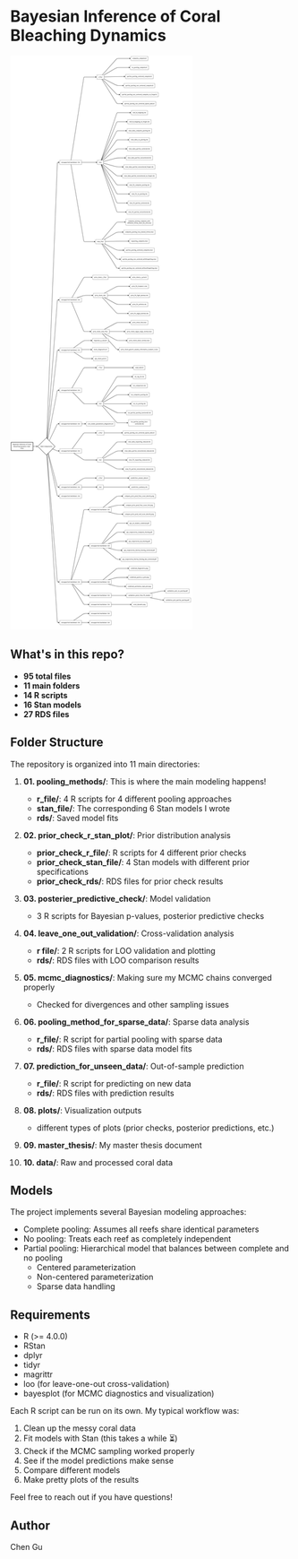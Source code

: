 # Bayesian Inference of Coral Bleaching Dynamics


![Code Folder Structure](diagram.png)

## What's in this repo?
- **95 total files** 
- **11 main folders** 
- **14 R scripts** 
- **16 Stan models** 
- **27 RDS files** 

## Folder Structure

The repository is organized into 11 main directories:

1. **01. pooling_methods/**: This is where the main modeling happens!
   - **r_file/**: 4 R scripts for 4 different pooling approaches
   - **stan_file/**: The corresponding 6 Stan models I wrote
   - **rds/**: Saved model fits

2. **02. prior_check_r_stan_plot/**: Prior distribution analysis
   - **prior_check_r_file/**: R scripts for 4 different prior checks
   - **prior_check_stan_file/**: 4 Stan models with different prior specifications
   - **prior_check_rds/**: RDS files for prior check results

3. **03. posterier_predictive_check/**: Model validation
   - 3 R scripts for Bayesian p-values, posterior predictive checks

4. **04. leave_one_out_validation/**: Cross-validation analysis
   - **r file/**: 2 R scripts for LOO validation and plotting
   - **rds/**: RDS files with LOO comparison results

5. **05. mcmc_diagnostics/**: Making sure my MCMC chains converged properly
   - Checked for divergences and other sampling issues

6. **06. pooling_method_for_sparse_data/**: Sparse data analysis
   - **r_file/**: R script for partial pooling with sparse data
   - **rds/**: RDS files with sparse data model fits

7. **07. prediction_for_unseen_data/**: Out-of-sample prediction
   - **r_file/**: R script for predicting on new data
   - **rds/**: RDS files with prediction results


8. **08. plots/**: Visualization outputs
   - different types of plots (prior checks, posterior predictions, etc.)

9. **09. master_thesis/**: My master thesis document

10. **10. data/**: Raw and processed coral data

## Models

The project implements several Bayesian modeling approaches:
- Complete pooling: Assumes all reefs share identical parameters
- No pooling: Treats each reef as completely independent
- Partial pooling: Hierarchical model that balances between complete and no pooling
  - Centered parameterization
  - Non-centered parameterization
  - Sparse data handling

## Requirements

- R (>= 4.0.0)
- RStan
- dplyr
- tidyr
- magrittr
- loo (for leave-one-out cross-validation)
- bayesplot (for MCMC diagnostics and visualization)

Each R script can be run on its own. My typical workflow was:

1. Clean up the messy coral data
2. Fit models with Stan (this takes a while ⏳)
3. Check if the MCMC sampling worked properly
4. See if the model predictions make sense
5. Compare different models
6. Make pretty plots of the results

Feel free to reach out if you have questions!

## Author

Chen Gu
